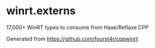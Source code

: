 # winrt.externs
 
17,000+ WinRT types to consume from Haxe/Reflaxe.CPP

Generated from https://github.com/fourst4r/cppwinrt
